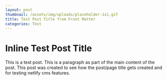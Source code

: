 ```yaml
---
layout: post
thumbnail: /assets/img/uploads/placeholder-1x1.gif
title: Test Post Title from Front Matter
categories: Test
---
```

# Inline Test Post Title

This is a test post. This is a paragraph as part of the main content of the post. This post was created to see how the post/page title gets created and for testing netlify cms features.
